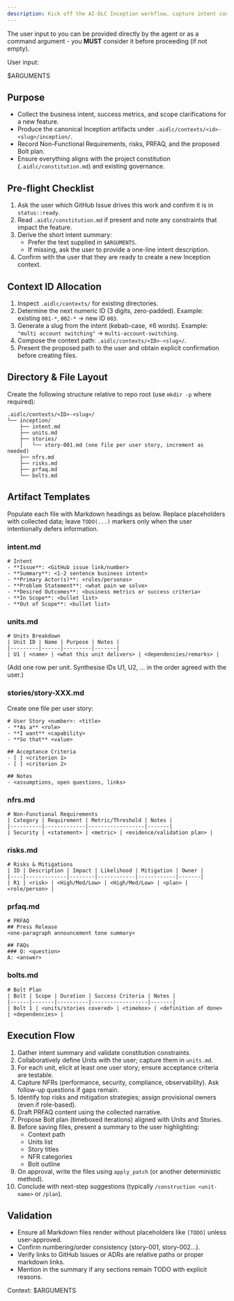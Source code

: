 ```yaml
---
description: Kick off the AI-DLC Inception workflow, capture intent context, and scaffold the `.aidlc/contexts` structure for a new feature.
---
```


The user input to you can be provided directly by the agent or as a command argument - you **MUST** consider it before proceeding (if not empty).

User input:

$ARGUMENTS

## Purpose
- Collect the business intent, success metrics, and scope clarifications for a new feature.
- Produce the canonical Inception artifacts under `.aidlc/contexts/<id>-<slug>/inception/`.
- Record Non-Functional Requirements, risks, PRFAQ, and the proposed Bolt plan.
- Ensure everything aligns with the project constitution (`.aidlc/constitution.md`) and existing governance.

## Pre-flight Checklist
1. Ask the user which GitHub Issue drives this work and confirm it is in `status::ready`.
2. Read `.aidlc/constitution.md` if present and note any constraints that impact the feature.
3. Derive the short intent summary:
   - Prefer the text supplied in `$ARGUMENTS`.
   - If missing, ask the user to provide a one-line intent description.
4. Confirm with the user that they are ready to create a new Inception context.

## Context ID Allocation
1. Inspect `.aidlc/contexts/` for existing directories.
2. Determine the next numeric ID (3 digits, zero-padded). Example: existing `001-*`, `002-*` → new ID `003`.
3. Generate a slug from the intent (kebab-case, ≤6 words). Example: `"multi account switching"` → `multi-account-switching`.
4. Compose the context path: `.aidlc/contexts/<ID>-<slug>/`.
5. Present the proposed path to the user and obtain explicit confirmation before creating files.

## Directory & File Layout
Create the following structure relative to repo root (use `mkdir -p` where required):
```
.aidlc/contexts/<ID>-<slug>/
└── inception/
    ├── intent.md
    ├── units.md
    ├── stories/
    │   └── story-001.md (one file per user story, increment as needed)
    ├── nfrs.md
    ├── risks.md
    ├── prfaq.md
    └── bolts.md
```

## Artifact Templates
Populate each file with Markdown headings as below. Replace placeholders with collected data; leave `TODO(...)` markers only when the user intentionally defers information.

### intent.md
```
# Intent
- **Issue**: <GitHub issue link/number>
- **Summary**: <1-2 sentence business intent>
- **Primary Actor(s)**: <roles/personas>
- **Problem Statement**: <what pain we solve>
- **Desired Outcomes**: <business metrics or success criteria>
- **In Scope**: <bullet list>
- **Out of Scope**: <bullet list>
```

### units.md
```
# Units Breakdown
| Unit ID | Name | Purpose | Notes |
|---------|------|---------|-------|
| U1 | <name> | <what this unit delivers> | <dependencies/remarks> |
```
(Add one row per unit. Synthesise IDs U1, U2, ... in the order agreed with the user.)

### stories/story-XXX.md
Create one file per user story:
```
# User Story <number>: <title>
- **As a** <role>
- **I want** <capability>
- **So that** <value>

## Acceptance Criteria
- [ ] <criterion 1>
- [ ] <criterion 2>

## Notes
- <assumptions, open questions, links>
```

### nfrs.md
```
# Non-Functional Requirements
| Category | Requirement | Metric/Threshold | Notes |
|----------|-------------|------------------|-------|
| Security | <statement> | <metric> | <evidence/validation plan> |
```

### risks.md
```
# Risks & Mitigations
| ID | Description | Impact | Likelihood | Mitigation | Owner |
|----|-------------|--------|------------|------------|-------|
| R1 | <risk> | <High/Med/Low> | <High/Med/Low> | <plan> | <role/person> |
```

### prfaq.md
```
# PRFAQ
## Press Release
<one-paragraph announcement tone summary>

## FAQs
### Q: <question>
A: <answer>
```

### bolts.md
```
# Bolt Plan
| Bolt | Scope | Duration | Success Criteria | Notes |
|------|-------|----------|------------------|-------|
| Bolt 1 | <units/stories covered> | <timebox> | <definition of done> | <dependencies> |
```

## Execution Flow
1. Gather intent summary and validate constitution constraints.
2. Collaboratively define Units with the user; capture them in `units.md`.
3. For each unit, elicit at least one user story; ensure acceptance criteria are testable.
4. Capture NFRs (performance, security, compliance, observability). Ask follow-up questions if gaps remain.
5. Identify top risks and mitigation strategies; assign provisional owners (even if role-based).
6. Draft PRFAQ content using the collected narrative.
7. Propose Bolt plan (timeboxed iterations) aligned with Units and Stories.
8. Before saving files, present a summary to the user highlighting:
   - Context path
   - Units list
   - Story titles
   - NFR categories
   - Bolt outline
9. On approval, write the files using `apply_patch` (or another deterministic method).
10. Conclude with next-step suggestions (typically `/construction <unit-name>` or `/plan`).

## Validation
- Ensure all Markdown files render without placeholders like `[TODO]` unless user-approved.
- Confirm numbering/order consistency (story-001, story-002...).
- Verify links to GitHub Issues or ADRs are relative paths or proper markdown links.
- Mention in the summary if any sections remain TODO with explicit reasons.

Context: $ARGUMENTS
